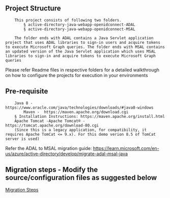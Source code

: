## Project Structure
		This project consists of following two folders. 
			§ active-directory-java-webapp-openidconnect-ADAL
			§ active-directory-java-webapp-openidconnect-MSAL
			
		The folder ends with ADAL contains a Java Servlet application project that uses ADAL libraries to sign-in users and acquire tokens to execute Microsoft Graph queries. The folder ends with MSAL contains an updated version of the Java Servlet application which uses MSAL libraries to sign-in and acquire tokens to execute Microsoft Graph queries
		
Please refer Readme files in respective folders for a detailed walkthrough on how to configure the projects for execution in your environments


## Pre-requisite
	
		Java 8 - https://www.oracle.com/java/technologies/downloads/#java8-windows
        	Maven -  https://maven.apache.org/download.cgi
		§ Installation Instructions: https://maven.apache.org/install.html
		Apache Tomcat -Apache Tomcat® - https://tomcat.apache.org/download-80.cgi
		(Since this is a legacy application, for compatibility, it requires Apache TomCat <= 9.x). For this demo verion 8.5 of TomCat server is used)
		
Refer the ADAL to MSAL migration guide: https://learn.microsoft.com/en-us/azure/active-directory/develop/migrate-adal-msal-java

## Migration steps - Modify the source/configuration files as suggested below
[Migration Steps](./Migrationsteps.htm)
